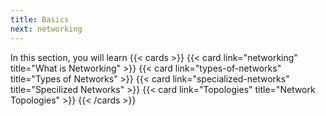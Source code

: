 ```yaml
---
title: Basics
next: networking
---
```


In this section, you will learn
{{< cards >}}
{{< card link="networking" title="What is Networking" >}}
{{< card link="types-of-networks" title="Types of Networks" >}}
{{< card link="specialized-networks" title="Specilized Networks" >}}
{{< card link="Topologies" title="Network Topologies" >}}
{{< /cards >}}

